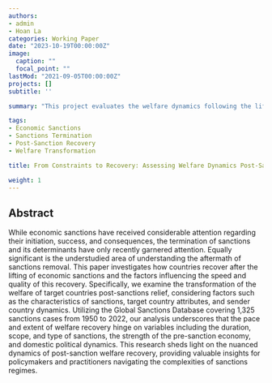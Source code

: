 ```yaml
---
authors:
- admin
- Hoan La
categories: Working Paper
date: "2023-10-19T00:00:00Z"
image:
  caption: ""
  focal_point: ""
lastMod: "2021-09-05T00:00:00Z"
projects: []
subtitle: ''  

summary: "This project evaluates the welfare dynamics following the lifting of economic sanctions."

tags:
- Economic Sanctions
- Sanctions Termination
- Post-Sanction Recovery
- Welfare Transformation

title: From Constraints to Recovery: Assessing Welfare Dynamics Post-Sanctions

weight: 1
---
```


## Abstract

While economic sanctions have received considerable attention regarding their initiation, success, and consequences, the termination of sanctions and its determinants have only recently garnered attention. Equally significant is the understudied area of understanding the aftermath of sanctions removal. This paper investigates how countries recover after the lifting of economic sanctions and the factors influencing the speed and quality of this recovery. Specifically, we examine the transformation of the welfare of target countries post-sanctions relief, considering factors such as the characteristics of sanctions, target country attributes, and sender country dynamics. Utilizing the Global Sanctions Database covering 1,325 sanctions cases from 1950 to 2022, our analysis underscores that the pace and extent of welfare recovery hinge on variables including the duration, scope, and type of sanctions, the strength of the pre-sanction economy, and domestic political dynamics. This research sheds light on the nuanced dynamics of post-sanction welfare recovery, providing valuable insights for policymakers and practitioners navigating the complexities of sanctions regimes.
